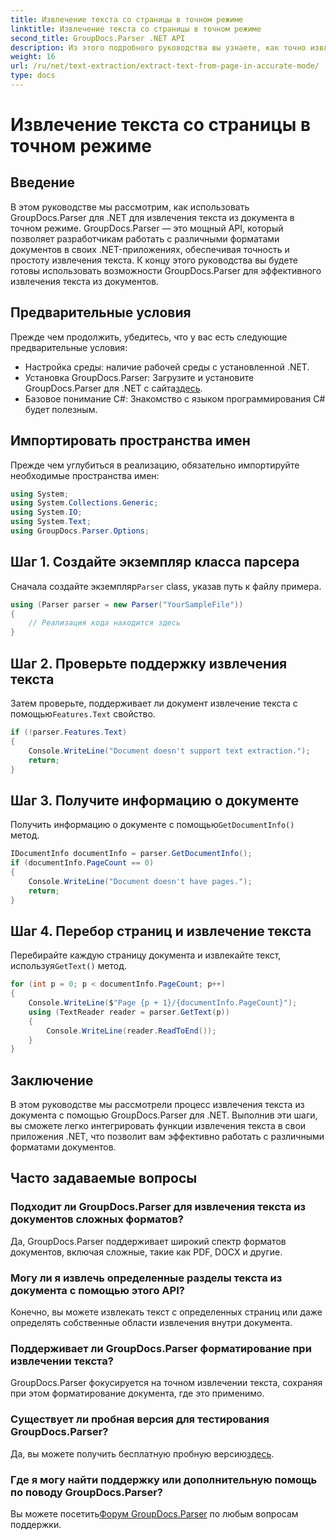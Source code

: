 ```yaml
---
title: Извлечение текста со страницы в точном режиме
linktitle: Извлечение текста со страницы в точном режиме
second_title: GroupDocs.Parser .NET API
description: Из этого подробного руководства вы узнаете, как точно извлекать текст из документов с помощью GroupDocs.Parser для .NET.
weight: 16
url: /ru/net/text-extraction/extract-text-from-page-in-accurate-mode/
type: docs
---
```

# Извлечение текста со страницы в точном режиме

## Введение
В этом руководстве мы рассмотрим, как использовать GroupDocs.Parser для .NET для извлечения текста из документа в точном режиме. GroupDocs.Parser — это мощный API, который позволяет разработчикам работать с различными форматами документов в своих .NET-приложениях, обеспечивая точность и простоту извлечения текста. К концу этого руководства вы будете готовы использовать возможности GroupDocs.Parser для эффективного извлечения текста из документов.
## Предварительные условия
Прежде чем продолжить, убедитесь, что у вас есть следующие предварительные условия:
- Настройка среды: наличие рабочей среды с установленной .NET.
-  Установка GroupDocs.Parser: Загрузите и установите GroupDocs.Parser для .NET с сайта[здесь](https://releases.groupdocs.com/parser/net/).
- Базовое понимание C#: Знакомство с языком программирования C# будет полезным.
## Импортировать пространства имен
Прежде чем углубиться в реализацию, обязательно импортируйте необходимые пространства имен:
```csharp
using System;
using System.Collections.Generic;
using System.IO;
using System.Text;
using GroupDocs.Parser.Options;
```
## Шаг 1. Создайте экземпляр класса парсера
 Сначала создайте экземпляр`Parser` class, указав путь к файлу примера.
```csharp
using (Parser parser = new Parser("YourSampleFile"))
{
    // Реализация кода находится здесь
}
```
## Шаг 2. Проверьте поддержку извлечения текста
 Затем проверьте, поддерживает ли документ извлечение текста с помощью`Features.Text` свойство.
```csharp
if (!parser.Features.Text)
{
    Console.WriteLine("Document doesn't support text extraction.");
    return;
}
```
## Шаг 3. Получите информацию о документе
 Получить информацию о документе с помощью`GetDocumentInfo()` метод.
```csharp
IDocumentInfo documentInfo = parser.GetDocumentInfo();
if (documentInfo.PageCount == 0)
{
    Console.WriteLine("Document doesn't have pages.");
    return;
}
```
## Шаг 4. Перебор страниц и извлечение текста
 Перебирайте каждую страницу документа и извлекайте текст, используя`GetText()` метод.
```csharp
for (int p = 0; p < documentInfo.PageCount; p++)
{
    Console.WriteLine($"Page {p + 1}/{documentInfo.PageCount}");
    using (TextReader reader = parser.GetText(p))
    {
        Console.WriteLine(reader.ReadToEnd());
    }
}
```
## Заключение
В этом руководстве мы рассмотрели процесс извлечения текста из документа с помощью GroupDocs.Parser для .NET. Выполнив эти шаги, вы сможете легко интегрировать функции извлечения текста в свои приложения .NET, что позволит вам эффективно работать с различными форматами документов.

## Часто задаваемые вопросы
### Подходит ли GroupDocs.Parser для извлечения текста из документов сложных форматов?
Да, GroupDocs.Parser поддерживает широкий спектр форматов документов, включая сложные, такие как PDF, DOCX и другие.
### Могу ли я извлечь определенные разделы текста из документа с помощью этого API?
Конечно, вы можете извлекать текст с определенных страниц или даже определять собственные области извлечения внутри документа.
### Поддерживает ли GroupDocs.Parser форматирование при извлечении текста?
GroupDocs.Parser фокусируется на точном извлечении текста, сохраняя при этом форматирование документа, где это применимо.
### Существует ли пробная версия для тестирования GroupDocs.Parser?
 Да, вы можете получить бесплатную пробную версию[здесь](https://releases.groupdocs.com/).
### Где я могу найти поддержку или дополнительную помощь по поводу GroupDocs.Parser?
 Вы можете посетить[Форум GroupDocs.Parser](https://forum.groupdocs.com/c/parser/17) по любым вопросам поддержки.